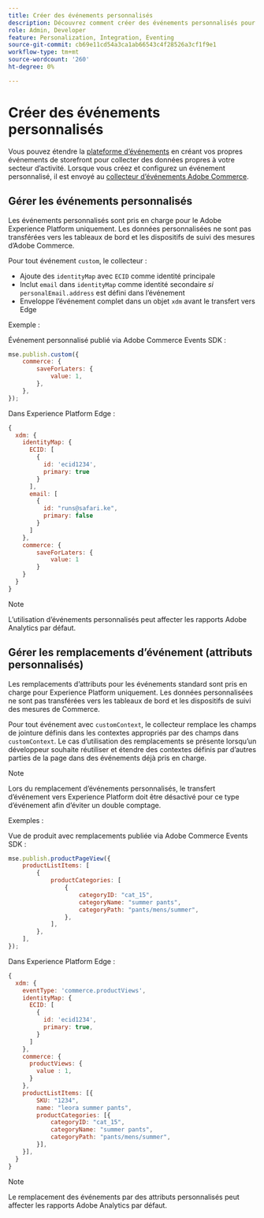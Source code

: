 ```yaml
---
title: Créer des événements personnalisés
description: Découvrez comment créer des événements personnalisés pour connecter vos données Adobe Commerce à d’autres produits Adobe DX.
role: Admin, Developer
feature: Personalization, Integration, Eventing
source-git-commit: cb69e11cd54a3ca1ab66543c4f28526a3cf1f9e1
workflow-type: tm+mt
source-wordcount: '260'
ht-degree: 0%

---
```


# Créer des événements personnalisés

Vous pouvez étendre la [plateforme d’événements](events.md) en créant vos propres événements de storefront pour collecter des données propres à votre secteur d’activité. Lorsque vous créez et configurez un événement personnalisé, il est envoyé au [collecteur d’événements Adobe Commerce](https://github.com/adobe/commerce-events/tree/main/packages/storefront-events-collector).

## Gérer les événements personnalisés

Les événements personnalisés sont pris en charge pour le Adobe Experience Platform uniquement. Les données personnalisées ne sont pas transférées vers les tableaux de bord et les dispositifs de suivi des mesures d’Adobe Commerce.

Pour tout événement `custom`, le collecteur :

- Ajoute des `identityMap` avec `ECID` comme identité principale
- Inclut `email` dans `identityMap` comme identité secondaire _si_ `personalEmail.address` est défini dans l’événement
- Enveloppe l’événement complet dans un objet `xdm` avant le transfert vers Edge

Exemple :

Événement personnalisé publié via Adobe Commerce Events SDK :

```javascript
mse.publish.custom({
    commerce: {
        saveForLaters: {
            value: 1,
        },
    },
});
```

Dans Experience Platform Edge :

```javascript
{
  xdm: {
    identityMap: {
      ECID: [
        {
          id: 'ecid1234',
          primary: true
        }
      ],
      email: [
        {
          id: "runs@safari.ke",
          primary: false
        }
      ]
    },
    commerce: {
        saveForLaters: {
            value: 1
        }
    }
  }
}
```

>[!NOTE]
>
> L’utilisation d’événements personnalisés peut affecter les rapports Adobe Analytics par défaut.

## Gérer les remplacements d’événement (attributs personnalisés)

Les remplacements d’attributs pour les événements standard sont pris en charge pour Experience Platform uniquement. Les données personnalisées ne sont pas transférées vers les tableaux de bord et les dispositifs de suivi des mesures de Commerce.

Pour tout événement avec `customContext`, le collecteur remplace les champs de jointure définis dans les contextes appropriés par des champs dans `customContext`. Le cas d’utilisation des remplacements se présente lorsqu’un développeur souhaite réutiliser et étendre des contextes définis par d’autres parties de la page dans des événements déjà pris en charge.

>[!NOTE]
>
>Lors du remplacement d’événements personnalisés, le transfert d’événement vers Experience Platform doit être désactivé pour ce type d’événement afin d’éviter un double comptage.

Exemples :

Vue de produit avec remplacements publiée via Adobe Commerce Events SDK :

```javascript
mse.publish.productPageView({
    productListItems: [
        {
            productCategories: [
                {
                    categoryID: "cat_15",
                    categoryName: "summer pants",
                    categoryPath: "pants/mens/summer",
                },
            ],
        },
    ],
});
```

Dans Experience Platform Edge :

```javascript
{
  xdm: {
    eventType: 'commerce.productViews',
    identityMap: {
      ECID: [
        {
          id: 'ecid1234',
          primary: true,
        }
      ]
    },
    commerce: {
      productViews: {
        value : 1,
      }
    },
    productListItems: [{
        SKU: "1234",
        name: "leora summer pants",
        productCategories: [{
            categoryID: "cat_15",
            categoryName: "summer pants",
            categoryPath: "pants/mens/summer",
        }],
    }],
  }
}
```

>[!NOTE]
>
> Le remplacement des événements par des attributs personnalisés peut affecter les rapports Adobe Analytics par défaut.

